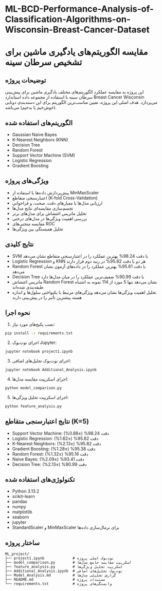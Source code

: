 # ML-BCD-Performance-Analysis-of-Classification-Algorithms-on-Wisconsin-Breast-Cancer-Dataset
# مقایسه الگوریتم‌های یادگیری ماشین برای تشخیص سرطان سینه

## توضیحات پروژه
این پروژه به مقایسه عملکرد الگوریتم‌های مختلف یادگیری ماشین برای پیش‌بینی سرطان سینه با استفاده از مجموعه داده استاندارد Breast Cancer Wisconsin می‌پردازد. هدف اصلی این پروژه، تعیین مناسب‌ترین الگوریتم برای این دسته‌بندی دوتایی (خوش‌خیم یا بدخیم) می‌باشد.

## الگوریتم‌های استفاده شده
- Gaussian Naive Bayes
- K-Nearest Neighbors (KNN)
- Decision Tree
- Random Forest
- Support Vector Machine (SVM)
- Logistic Regression
- Gradient Boosting

## ویژگی‌های پروژه
- پیش‌پردازش داده‌ها با استفاده از MinMaxScaler
- اعتبارسنجی متقاطع (K-fold Cross-Validation)
- ارزیابی مدل‌ها با معیارهای دقت، صحت، و فراخوانی
- تجسم‌سازی مقایسه‌ای نتایج مدل‌ها
- تحلیل ماتریس اغتشاش برای مدل‌های برتر
- بررسی اهمیت ویژگی‌ها در مدل‌های درختی
- مقایسه منحنی‌های ROC
- تحلیل همبستگی بین ویژگی‌ها

## نتایج کلیدی
- SVM با دقت 98.24% بهترین عملکرد را در اعتبارسنجی متقاطع نشان می‌دهد
- Logistic Regression و KNN هر دو با دقت 95.82% در رتبه دوم قرار دارند
- Random Forest با دقت 95.61% بهترین عملکرد را در داده‌های آزمون نشان می‌دهد
- Decision Tree با دقت 90.99% ضعیف‌ترین عملکرد را در میان مدل‌ها دارد
- ماتریس اغتشاش Random Forest نشان می‌دهد تنها 5 مورد از 114 نمونه به اشتباه طبقه‌بندی شده‌اند
- تحلیل اهمیت ویژگی‌ها نشان می‌دهد ویژگی‌های مرتبط با یکنواختی سلول‌ها و اندازه هسته بیشترین تأثیر را در پیش‌بینی دارند

## نحوه اجرا
1. نصب پکیج‌های مورد نیاز:
```bash
pip install -r requirements.txt
```
2. اجرای نوت‌بوک Jupyter:
```bash
jupyter notebook project1.ipynb
```
3. اجرای نوت‌بوک تحلیل‌های اضافی:
```bash
jupyter notebook Additional_Analysis.ipynb
```
4. اجرای اسکریپت مقایسه مدل‌ها:
```bash
python model_comparison.py
```
5. اجرای اسکریپت تحلیل ویژگی‌ها:
```bash
python feature_analysis.py
```

## نتایج اعتبارسنجی متقاطع (K=5)
- Support Vector Machine: دقت 98.24% (±0.88%)
- Logistic Regression: دقت 95.82% (±1.62%)
- K-Nearest Neighbors: دقت 95.82% (±2.13%)
- Gradient Boosting: دقت 95.38% (±1.28%)
- Random Forest: دقت 95.16% (±1.32%)
- Naive Bayes: دقت 93.41% (±2.09%)
- Decision Tree: دقت 90.99% (±2.13%)

## تکنولوژی‌های استفاده شده
- Python 3.13.2
- scikit-learn
- pandas
- numpy
- matplotlib
- seaborn
- jupyter
- StandardScaler و MinMaxScaler برای نرمال‌سازی داده‌ها

## ساختار پروژه
```
ML_project/
├── project1.ipynb             # نوت‌بوک اصلی پروژه
├── model_comparison.py        # اسکریپت مقایسه جامع مدل‌ها
├── feature_analysis.py        # اسکریپت تحلیل ویژگی‌ها
├── Additional_Analysis.ipynb  # نوت‌بوک تحلیل‌های اضافی
├── Model_Analysis.md          # گزارش تحلیلی مدل‌ها
├── README.md                  # مستندات پروژه
└── requirements.txt           # وابستگی‌های پروژه
``` 
